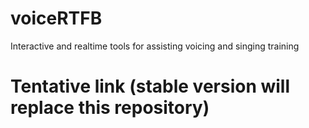 # voiceRTFB
Interactive and realtime tools for assisting voicing and singing training

# Tentative link (stable version will replace this repository)
[Tentative link]: https://web.wakayama-u.ac.jp/~kawahara/
